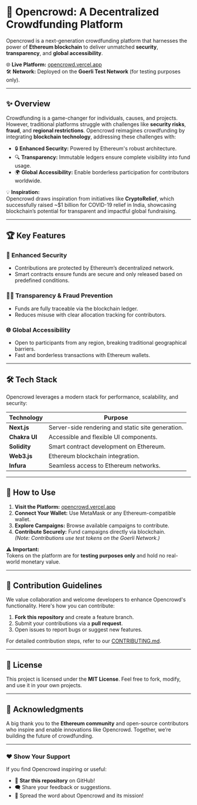 # 🚀 Opencrowd: A Decentralized Crowdfunding Platform

Opencrowd is a next-generation crowdfunding platform that harnesses the power of **Ethereum blockchain** to deliver unmatched **security**, **transparency**, and **global accessibility**.  

🌐 **Live Platform:** [opencrowd.vercel.app](https://opencrowd.vercel.app/)  
🛠 **Network:** Deployed on the **Goerli Test Network** (for testing purposes only).

---

## ✨ Overview

Crowdfunding is a game-changer for individuals, causes, and projects. However, traditional platforms struggle with challenges like **security risks**, **fraud**, and **regional restrictions**. Opencrowd reimagines crowdfunding by integrating **blockchain technology**, addressing these challenges with:

- 🔒 **Enhanced Security:** Powered by Ethereum's robust architecture.
- 🔍 **Transparency:** Immutable ledgers ensure complete visibility into fund usage.
- 🌍 **Global Accessibility:** Enable borderless participation for contributors worldwide.

💡 **Inspiration:**  
Opencrowd draws inspiration from initiatives like **CryptoRelief**, which successfully raised ~$1 billion for COVID-19 relief in India, showcasing blockchain’s potential for transparent and impactful global fundraising.

---

## 🏆 Key Features

### 🔐 Enhanced Security
- Contributions are protected by Ethereum’s decentralized network.
- Smart contracts ensure funds are secure and only released based on predefined conditions.

### 🕵️‍♂️ Transparency & Fraud Prevention
- Funds are fully traceable via the blockchain ledger.
- Reduces misuse with clear allocation tracking for contributors.

### 🌐 Global Accessibility
- Open to participants from any region, breaking traditional geographical barriers.
- Fast and borderless transactions with Ethereum wallets.

---

## 🛠 Tech Stack

Opencrowd leverages a modern stack for performance, scalability, and security:

| **Technology** | **Purpose** |
|-----------------|-------------|
| **Next.js**     | Server-side rendering and static site generation. |
| **Chakra UI**   | Accessible and flexible UI components. |
| **Solidity**    | Smart contract development on Ethereum. |
| **Web3.js**     | Ethereum blockchain integration. |
| **Infura**      | Seamless access to Ethereum networks. |

---

## 🚀 How to Use

1. **Visit the Platform:** [opencrowd.vercel.app](https://opencrowd.vercel.app)
2. **Connect Your Wallet:** Use MetaMask or any Ethereum-compatible wallet.
3. **Explore Campaigns:** Browse available campaigns to contribute.
4. **Contribute Securely:** Fund campaigns directly via blockchain.  
   *(Note: Contributions use test tokens on the Goerli Network.)*

⚠️ **Important:**  
Tokens on the platform are for **testing purposes only** and hold no real-world monetary value.

---

## 🤝 Contribution Guidelines

We value collaboration and welcome developers to enhance Opencrowd's functionality. Here's how you can contribute:

1. **Fork this repository** and create a feature branch.
2. Submit your contributions via a **pull request**.
3. Open issues to report bugs or suggest new features.

For detailed contribution steps, refer to our [CONTRIBUTING.md](#).

---

## 📖 License

This project is licensed under the **MIT License**. Feel free to fork, modify, and use it in your own projects.  

---

## 🌟 Acknowledgments

A big thank you to the **Ethereum community** and open-source contributors who inspire and enable innovations like Opencrowd. Together, we’re building the future of crowdfunding.

---

### ❤️ Show Your Support

If you find Opencrowd inspiring or useful:
- 🌟 **Star this repository** on GitHub!
- 🗨️ Share your feedback or suggestions.
- 🚀 Spread the word about Opencrowd and its mission!